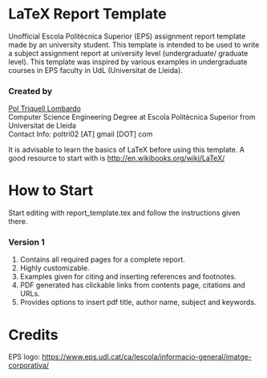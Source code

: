 # LaTeX Report Template
Unofficial Escola Politècnica Superior (EPS) assignment report template made by an university student. This template is intended to be used to write a subject assignment report at university level (undergraduate/ graduate level). This template was inspired by various examples in undergraduate courses in EPS faculty in UdL (Universitat de Lleida).

### Created by

[Pol Triquell Lombardo](https://www.linkedin.com/in/pol-triquell-lombardo-ingenieria-informatica)  
Computer Science Engineering Degree at Escola Politècnica Superior from Universitat de Lleida  
Contact Info: poltri02 [AT] gmail [DOT] com

It is advisable to learn the basics of LaTeX before using this template.
A good resource to start with is http://en.wikibooks.org/wiki/LaTeX/

How to Start
============

Start editing with report_template.tex and follow the instructions given there.

### Version 1
1. Contains all required pages for a complete report.
2. Highly customizable.
3. Examples given for citing and inserting references and footnotes.
4. PDF generated has clickable links from contents page, citations and URLs.
5. Provides options to insert pdf title, author name, subject and keywords.

Credits
=======
EPS logo: https://www.eps.udl.cat/ca/lescola/informacio-general/imatge-corporativa/
